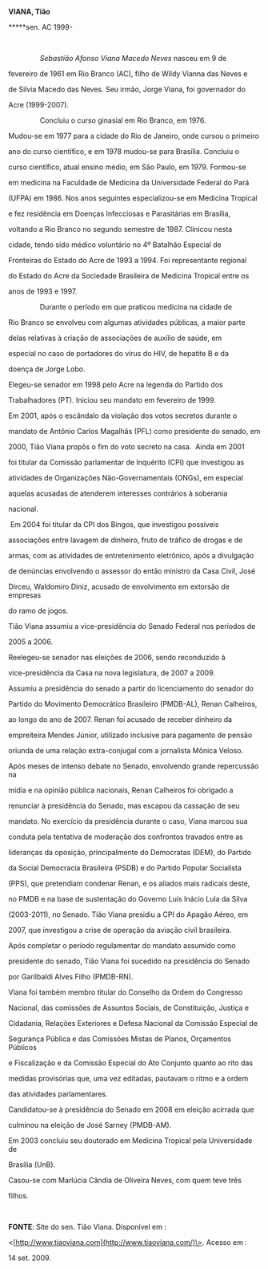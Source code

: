 **VIANA, Tião**



**\***sen. AC 1999-



 



                *Sebastião Afonso Viana Macedo Neves* nasceu em 9 de

fevereiro de 1961 em Rio Branco (AC), filho de Wildy Vianna das Neves e

de Silvia Macedo das Neves. Seu irmão, Jorge Viana, foi governador do

Acre (1999-2007).



                Concluiu o curso ginasial em Rio Branco, em 1976.

Mudou-se em 1977 para a cidade do Rio de Janeiro, onde cursou o primeiro

ano do curso científico, e em 1978 mudou-se para Brasília. Concluiu o

curso científico, atual ensino médio, em São Paulo, em 1979. Formou-se

em medicina na Faculdade de Medicina da Universidade Federal do Pará

(UFPA) em 1986. Nos anos seguintes especializou-se em Medicina Tropical

e fez residência em Doenças Infecciosas e Parasitárias em Brasília,

voltando a Rio Branco no segundo semestre de 1987. Clinicou nesta

cidade, tendo sido médico voluntário no 4º Batalhão Especial de

Fronteiras do Estado do Acre de 1993 a 1994. Foi representante regional

do Estado do Acre da Sociedade Brasileira de Medicina Tropical entre os

anos de 1993 e 1997.



                Durante o período em que praticou medicina na cidade de

Rio Branco se envolveu com algumas atividades públicas, a maior parte

delas relativas à criação de associações de auxílio de saúde, em

especial no caso de portadores do vírus do HIV, de hepatite B e da

doença de Jorge Lobo.



Elegeu-se senador em 1998 pelo Acre na legenda do Partido dos

Trabalhadores (PT). Iniciou seu mandato em fevereiro de 1999.



Em 2001, após o escândalo da violação dos votos secretos durante o

mandato de Antônio Carlos Magalhãs (PFL) como presidente do senado, em

2000, Tião Viana propôs o fim do voto secreto na casa.  Ainda em 2001

foi titular da Comissão parlamentar de Inquérito (CPI) que investigou as

atividades de Organizações Não-Governamentais (ONGs), em especial

aquelas acusadas de atenderem interesses contrários à soberania

nacional.



 Em 2004 foi titular da CPI dos Bingos, que investigou possíveis

associações entre lavagem de dinheiro, fruto de tráfico de drogas e de

armas, com as atividades de entretenimento eletrônico, após a divulgação

de denúncias envolvendo o assessor do então ministro da Casa Civil, José

Dirceu, Waldomiro Diniz, acusado de envolvimento em extorsão de empresas

do ramo de jogos.



Tião Viana assumiu a vice-presidência do Senado Federal nos períodos de

2005 a 2006.



Reelegeu-se senador nas eleições de 2006, sendo reconduzido à

vice-presidência da Casa na nova legislatura, de 2007 a 2009.



Assumiu a presidência do senado a partir do licenciamento do senador do

Partido do Movimento Democrático Brasileiro (PMDB-AL), Renan Calheiros,

ao longo do ano de 2007. Renan foi acusado de receber dinheiro da

empreiteira Mendes Júnior, utilizado inclusive para pagamento de pensão

oriunda de uma relação extra-conjugal com a jornalista Mônica Veloso.

Após meses de intenso debate no Senado, envolvendo grande repercussão na

mídia e na opinião pública nacionais, Renan Calheiros foi obrigado a

renunciar à presidência do Senado, mas escapou da cassação de seu

mandato. No exercício da presidência durante o caso, Viana marcou sua

conduta pela tentativa de moderação dos confrontos travados entre as

lideranças da oposição, principalmente do Democratas (DEM), do Partido

da Social Democracia Brasileira (PSDB) e do Partido Popular Socialista

(PPS), que pretendiam condenar Renan, e os aliados mais radicais deste,

no PMDB e na base de sustentação do Governo Luís Inácio Lula da Silva

(2003-2011), no Senado. Tião Viana presidiu a CPI do Apagão Aéreo, em

2007, que investigou a crise de operação da aviação civil brasileira.



Após completar o período regulamentar do mandato assumido como

presidente do senado, Tião Viana foi sucedido na presidência do Senado

por Garilbaldi Alves Filho (PMDB-RN).



Viana foi também membro titular do Conselho da Ordem do Congresso

Nacional, das comissões de Assuntos Sociais, de Constituição, Justiça e

Cidadania, Relações Exteriores e Defesa Nacional da Comissão Especial de

Segurança Pública e das Comissões Mistas de Planos, Orçamentos Públicos

e Fiscalização e da Comissão Especial do Ato Conjunto quanto ao rito das

medidas provisórias que, uma vez editadas, pautavam o ritmo e a ordem

das atividades parlamentares.



Candidatou-se à presidência do Senado em 2008 em eleição acirrada que

culminou na eleição de José Sarney (PMDB-AM).



Em 2003 concluiu seu doutorado em Medicina Tropical pela Universidade de

Brasília (UnB).



Casou-se com Marlúcia Cândia de Oliveira Neves, com quem teve três

filhos.



 



**FONTE**: Site do sen. Tião Viana. Disponível em :

\<[http://www.tiaoviana.com](http://www.tiaoviana.com/)\>. Acesso em :

14 set. 2009.

